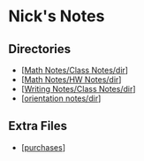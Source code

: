 # Nick's Notes
## Directories
- [[Math Notes/Class Notes/dir]]
- [[Math Notes/HW Notes/dir]]
- [[Writing Notes/Class Notes/dir]]
- [[orientation notes/dir]]
## Extra Files
- [[purchases]]





[//begin]: # "Autogenerated link references for markdown compatibility"
[Math Notes/Class Notes/dir]: <docs/Math Notes/Class Notes/dir.md> "Math Class Dir"
[Math Notes/HW Notes/dir]: <docs/Math Notes/HW Notes/dir.md> "Math HW Notes Directory"
[Writing Notes/Class Notes/dir]: <docs/Writing Notes/Class Notes/dir.md> "Math Class Dir"
[orientation notes/dir]: <docs/orientation notes/dir.md> "Orientation Notes Directory"
[purchases]: docs/Purchases/purchases.md "Purchases"
[//end]: # "Autogenerated link references"
